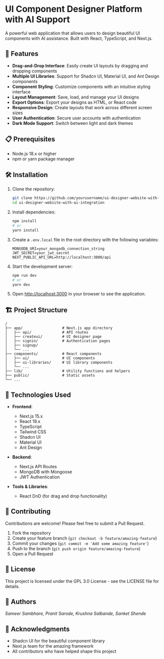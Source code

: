 # UI Component Designer Platform with AI Support

A powerful web application that allows users to design beautiful UI components with AI assistance. Built with React, TypeScript, and Next.js.

## 🚀 Features

- **Drag-and-Drop Interface**: Easily create UI layouts by dragging and dropping components
- **Multiple UI Libraries**: Support for Shadcn UI, Material UI, and Ant Design components
- **Component Styling**: Customize components with an intuitive styling interface
- **Layout Management**: Save, load, and manage your UI designs
- **Export Options**: Export your designs as HTML, or React code
- **Responsive Design**: Create layouts that work across different screen sizes
- **User Authentication**: Secure user accounts with authentication
- **Dark Mode Support**: Switch between light and dark themes

## 📋 Prerequisites

- Node.js 18.x or higher
- npm or yarn package manager

## 🛠️ Installation

1. Clone the repository:
   ```bash
   git clone https://github.com/yourusername/ui-designer-website-with-ai-integration.git
   cd ui-designer-website-with-ai-integration
   ```

2. Install dependencies:
   ```bash
   npm install
   # or
   yarn install
   ```

3. Create a `.env.local` file in the root directory with the following variables:
   ```
   MONGODB_URI=your_mongodb_connection_string
   JWT_SECRET=your_jwt_secret
   NEXT_PUBLIC_API_URL=http://localhost:3000/api
   ```

4. Start the development server:
   ```bash
   npm run dev
   # or
   yarn dev
   ```

5. Open [http://localhost:3000](http://localhost:3000) in your browser to see the application.

## 🏗️ Project Structure

```
/
├── app/                  # Next.js app directory
│   ├── api/              # API routes
│   ├── createui/         # UI designer page
│   ├── signin/           # Authentication pages
│   ├── signup/           
│   └── ...
├── components/           # React components
│   ├── ui/               # UI components
│   ├── ui-libraries/     # UI library components
│   └── ...
├── lib/                  # Utility functions and helpers
├── public/               # Static assets
└── ...
```

## 🔧 Technologies Used

- **Frontend**:
  - Next.js 15.x
  - React 19.x
  - TypeScript
  - Tailwind CSS
  - Shadcn UI
  - Material UI
  - Ant Design

- **Backend**:
  - Next.js API Routes
  - MongoDB with Mongoose
  - JWT Authentication

- **Tools & Libraries**:
  - React DnD (for drag and drop functionality)

## 🤝 Contributing

Contributions are welcome! Please feel free to submit a Pull Request.

1. Fork the repository
2. Create your feature branch (`git checkout -b feature/amazing-feature`)
3. Commit your changes (`git commit -m 'Add some amazing feature'`)
4. Push to the branch (`git push origin feature/amazing-feature`)
5. Open a Pull Request

## 📄 License

This project is licensed under the GPL 3.0 License - see the LICENSE file for details.

## 👥 Authors

*Sameer Sambhare, Pranit Sarode, Krushna Salbande, Sanket Shende*

## 🙏 Acknowledgments

- Shadcn UI for the beautiful component library
- Next.js team for the amazing framework
- All contributors who have helped shape this project
